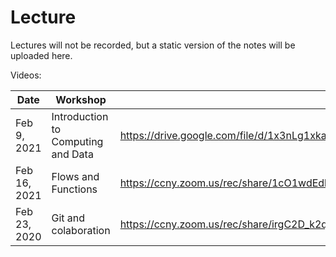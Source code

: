 # Lecture

Lectures will not be recorded, but a static version of the notes will be uploaded here.

Videos:

| Date | Workshop | Link |
| --- | --- | --- |
| Feb 9, 2021 | Introduction to Computing and Data | https://drive.google.com/file/d/1x3nLg1xka8BemM-9A1xDkptaIFb03MxQ/view?usp=sharing |
| Feb 16, 2021 | Flows and Functions | https://ccny.zoom.us/rec/share/1cO1wdEdbks6W3sPQOlPA0xTPkPY6F9nWh4UnrQkorEXelNlZ50FBX0Jr3Std373.l60HSSbZltpuBBZI
| Feb 23, 2020 | Git and colaboration | https://ccny.zoom.us/rec/share/irgC2D_k2q0I530AvDrl3y_Hy5fG_jFG6gYA9PyIRnsPRS1FVsix0Z2uQefgjPly.0XJq0lDikgXXxU_T|

